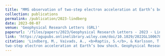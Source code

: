 ```yaml
---
title: "MMS observation of two-step electron acceleration at Earth’s bow shock"
collection: publications
permalink: /publication/2023-lindberg
date: 2023-08-07
venue: 'Geophysical Research Letters (GRL)'
paperurl: '/files/papers/2023/Geophysical Research Letters - 2023 - Lindberg.pdf'
link: 'https://agupubs.onlinelibrary.wiley.com/doi/10.1029/2022GL100678'
citation: 'Lindberg, M., Vaivads, A., <b>Raptis, S.</b>, & Karlsson, T. (2023). MMS observation of
two-step electron acceleration at Earth’s bow shock. Geophysical Research Letters, 50, e2023GL104714. https://doi.org/10.1029/2023GL104714'
---
```

